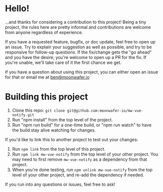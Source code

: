 
# Hello!

...and thanks for considering a contribution to this project! Being a tiny project, the rules here are pretty informal and contributions are welcome from anyone regardless of experience.

If you have a requested feature, bugfix, or doc update, feel free to open up an issue. Try to explain your suggestion as well as possible, and try to be responsive for follow-up questions. If the fix/change gets the "go ahead" and you have the desire, you're welcome to open up a PR for the fix. If you're unable, we'll take care of it the first chance we get.

If you have a question about using this project, you can either open an issue for that or email me at ben@moonwafer.io

# Building this project

1. Clone this repo: `git clone git@github.com:moonwafer-io/mw-vue-notify.git`
2. Run "npm install" from the top level of the project.
3. Run "npm run build" for a one-time build, or "npm run watch" to have the build stay alive watching for changes.

If you'd like to link this to another project to test out your changes:

1. Run `npm link` from the top level of this project.
2. Run `npm link mw-vue-notify` from the top level of your other project. You may need to first remove `mw-vue-notify` as a dependency from that project.
3. When you're done testing, run `npm unlink mw-vue-notify` from the top level of your other project, and re-add the dependency if needed.

If you run into any questions or issues, feel free to ask!